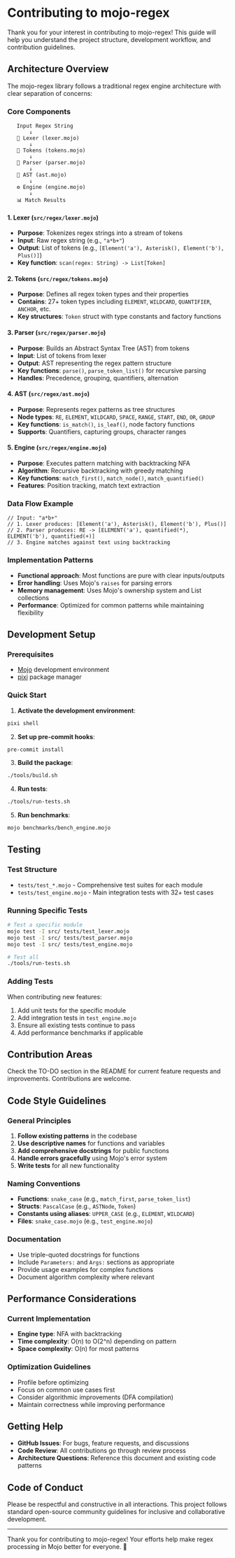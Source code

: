 # Contributing to mojo-regex

Thank you for your interest in contributing to mojo-regex! This guide will help you understand the project structure, development workflow, and contribution guidelines.

## Architecture Overview

The mojo-regex library follows a traditional regex engine architecture with clear separation of concerns:

### Core Components

```
   Input Regex String
       ↓
   📝 Lexer (lexer.mojo)
       ↓
   🔣 Tokens (tokens.mojo)
       ↓
   🌳 Parser (parser.mojo)
       ↓
   🎯 AST (ast.mojo)
       ↓
   ⚙️ Engine (engine.mojo)
       ↓
   📊 Match Results
```

#### 1. **Lexer** (`src/regex/lexer.mojo`)
- **Purpose**: Tokenizes regex strings into a stream of tokens
- **Input**: Raw regex string (e.g., `"a*b+"`)
- **Output**: List of tokens (e.g., `[Element('a'), Asterisk(), Element('b'), Plus()]`)
- **Key function**: `scan(regex: String) -> List[Token]`

#### 2. **Tokens** (`src/regex/tokens.mojo`)
- **Purpose**: Defines all regex token types and their properties
- **Contains**: 27+ token types including `ELEMENT`, `WILDCARD`, `QUANTIFIER`, `ANCHOR`, etc.
- **Key structures**: `Token` struct with type constants and factory functions

#### 3. **Parser** (`src/regex/parser.mojo`)
- **Purpose**: Builds an Abstract Syntax Tree (AST) from tokens
- **Input**: List of tokens from lexer
- **Output**: AST representing the regex pattern structure
- **Key functions**: `parse()`, `parse_token_list()` for recursive parsing
- **Handles**: Precedence, grouping, quantifiers, alternation

#### 4. **AST** (`src/regex/ast.mojo`)
- **Purpose**: Represents regex patterns as tree structures
- **Node types**: `RE`, `ELEMENT`, `WILDCARD`, `SPACE`, `RANGE`, `START`, `END`, `OR`, `GROUP`
- **Key functions**: `is_match()`, `is_leaf()`, node factory functions
- **Supports**: Quantifiers, capturing groups, character ranges

#### 5. **Engine** (`src/regex/engine.mojo`)
- **Purpose**: Executes pattern matching with backtracking NFA
- **Algorithm**: Recursive backtracking with greedy matching
- **Key functions**: `match_first()`, `match_node()`, `match_quantified()`
- **Features**: Position tracking, match text extraction

### Data Flow Example

```mojo
// Input: "a*b+"
// 1. Lexer produces: [Element('a'), Asterisk(), Element('b'), Plus()]
// 2. Parser produces: RE -> [ELEMENT('a'), quantified(*), ELEMENT('b'), quantified(+)]
// 3. Engine matches against text using backtracking
```

### Implementation Patterns

- **Functional approach**: Most functions are pure with clear inputs/outputs
- **Error handling**: Uses Mojo's `raises` for parsing errors
- **Memory management**: Uses Mojo's ownership system and List collections
- **Performance**: Optimized for common patterns while maintaining flexibility

## Development Setup

### Prerequisites
- [Mojo](https://docs.modular.com/mojo/manual/get-started) development environment
- [pixi](https://pixi.sh/) package manager

### Quick Start

1. **Activate the development environment**:
```bash
pixi shell
```

2. **Set up pre-commit hooks**:
```bash
pre-commit install
```

3. **Build the package**:
```bash
./tools/build.sh
```

4. **Run tests**:
```bash
./tools/run-tests.sh
```

5. **Run benchmarks**:
```bash
mojo benchmarks/bench_engine.mojo
```

## Testing

### Test Structure
- `tests/test_*.mojo` - Comprehensive test suites for each module
- `tests/test_engine.mojo` - Main integration tests with 32+ test cases

### Running Specific Tests
```bash
# Test a specific module
mojo test -I src/ tests/test_lexer.mojo
mojo test -I src/ tests/test_parser.mojo
mojo test -I src/ tests/test_engine.mojo

# Test all
./tools/run-tests.sh
```

### Adding Tests
When contributing new features:
1. Add unit tests for the specific module
2. Add integration tests in `test_engine.mojo`
3. Ensure all existing tests continue to pass
4. Add performance benchmarks if applicable

## Contribution Areas
Check the TO-DO section in the README for current feature requests and improvements. Contributions are welcome.

## Code Style Guidelines

### General Principles
1. **Follow existing patterns** in the codebase
2. **Use descriptive names** for functions and variables
3. **Add comprehensive docstrings** for public functions
4. **Handle errors gracefully** using Mojo's error system
5. **Write tests** for all new functionality

### Naming Conventions
- **Functions**: `snake_case` (e.g., `match_first`, `parse_token_list`)
- **Structs**: `PascalCase` (e.g., `ASTNode`, `Token`)
- **Constants using aliases**: `UPPER_CASE` (e.g., `ELEMENT`, `WILDCARD`)
- **Files**: `snake_case.mojo` (e.g., `test_engine.mojo`)

### Documentation
- Use triple-quoted docstrings for functions
- Include `Parameters:` and `Args:` sections as appropriate
- Provide usage examples for complex functions
- Document algorithm complexity where relevant

## Performance Considerations

### Current Implementation
- **Engine type**: NFA with backtracking
- **Time complexity**: O(n) to O(2^n) depending on pattern
- **Space complexity**: O(n) for most patterns

### Optimization Guidelines
- Profile before optimizing
- Focus on common use cases first
- Consider algorithmic improvements (DFA compilation)
- Maintain correctness while improving performance

## Getting Help

- **GitHub Issues**: For bugs, feature requests, and discussions
- **Code Review**: All contributions go through review process
- **Architecture Questions**: Reference this document and existing code patterns

## Code of Conduct

Please be respectful and constructive in all interactions. This project follows standard open-source community guidelines for inclusive and collaborative development.

---

Thank you for contributing to mojo-regex! Your efforts help make regex processing in Mojo better for everyone. 🙏
